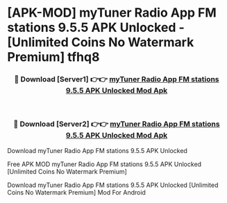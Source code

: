 # [APK-MOD] myTuner Radio App  FM stations 9.5.5 APK Unlocked - [Unlimited Coins No Watermark Premium] tfhq8



<div align="center">
<h3>🔴 Download [Server1] 👉👉 <a href="https://momento.my/?title=myTuner_Radio_App__FM_stations_9.5.5_APK_Unlocked">myTuner Radio App  FM stations 9.5.5 APK Unlocked Mod Apk</a></h3><br>

<h3>🔴 Download [Server2] 👉👉 <a href="https://momento.my/?title=myTuner_Radio_App__FM_stations_9.5.5_APK_Unlocked">myTuner Radio App  FM stations 9.5.5 APK Unlocked Mod Apk</a></h3>
</div>



Download myTuner Radio App  FM stations 9.5.5 APK Unlocked 

Free APK MOD myTuner Radio App  FM stations 9.5.5 APK Unlocked [Unlimited Coins No Watermark Premium]

Download myTuner Radio App  FM stations 9.5.5 APK Unlocked [Unlimited Coins No Watermark Premium] Mod For Android
